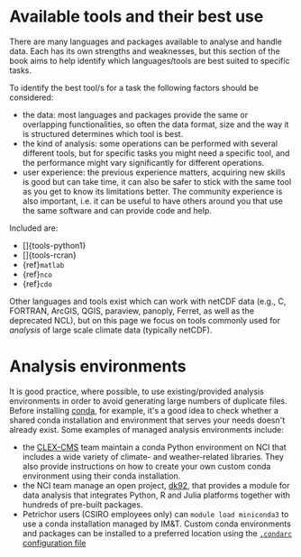 # Available tools and their best use

There are many languages and packages available to analyse and handle data. Each has its own strengths and weaknesses, but this section of the book aims to help identify which languages/tools are best suited to specific tasks.

To identify the best tool/s for a task the following factors should be considered:

- the data: most languages and packages provide the same or overlapping functionalities, so often the data format, size and the way it is structured determines which tool is best.
- the kind of analysis: some operations can be performed with several different tools, but for specific tasks you might need a specific tool, and the performance might vary significantly for different operations.
- user experience: the previous experience matters, acquiring new skills is good but can take time, it can also be safer to stick with the same tool as you get to know its limitations better. The community experience is also important, i.e. it can be useful to have others around you that use the same software and can provide code and help. 

Included are:
* []{tools-python1}
* []{tools-rcran}
* {ref}`matlab`
* {ref}`nco`
* {ref}`cdo`

Other languages and tools exist which can work with netCDF data (e.g., C, FORTRAN, ArcGIS, QGIS, paraview, panoply, Ferret, as well as the deprecated NCL), but on this page we focus on tools commonly used for *analysis* of large scale climate data (typically netCDF).

# Analysis environments

It is good practice, where possible, to use existing/provided analysis environments in order to avoid generating large numbers of duplicate files. Before installing [conda](https://docs.conda.io/en/latest/), for example, it's a good idea to check whether a shared conda installation and environment that serves your needs doesn't already exist. Some examples of managed analysis environments include:
- the [CLEX-CMS](http://climate-cms.wikis.unsw.edu.au/Conda) team maintain a conda Python environment on NCI that includes a wide variety of climate- and weather-related libraries. They also provide instructions on how to create your own custom conda environment using their conda installation.
- the NCI team manage an open project, [dk92](https://opus.nci.org.au/pages/viewpage.action?pageId=134742126), that provides a module for data analysis that integrates Python, R and Julia platforms together with hundreds of pre-built packages.
- Petrichor users (CSIRO employees only) can `module load miniconda3` to use a conda installation managed by IM&T. Custom conda environments and packages can be installed to a preferred location using the [`.condarc` configuration file](https://docs.conda.io/projects/conda/en/latest/user-guide/configuration/use-condarc.html#specify-env-directories)
